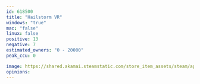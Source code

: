```yaml
---
id: 618500
title: "Hailstorm VR"
windows: "true"
mac: "false"
linux: false
positive: 13
negative: 7
estimated_owners: "0 - 20000"
peak_ccu: 0

image: https://shared.akamai.steamstatic.com/store_item_assets/steam/apps/618500/header.jpg?t=1626904161
opinions:
---
```

